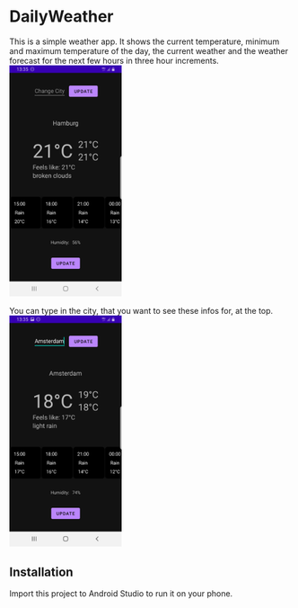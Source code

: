 # DailyWeather
This is a simple weather app. 
It shows the current temperature, minimum and maximum temperature of the day, the current weather and the weather forecast for the next few hours in three hour increments.
<img src="/images/DailyWeather_main1.jpg" alt="drawing" width="200"/>

You can type in the city, that you want to see these infos for, at the top.
<img src="/images/DailyWeather_main2.jpg" alt="drawing" width="200"/>



## Installation
Import this project to Android Studio to run it on your phone.

